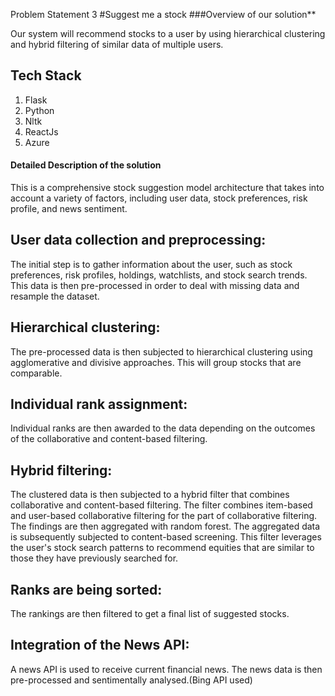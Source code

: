 Problem Statement 3
#Suggest me a stock
###Overview of our solution​**

Our system will recommend stocks to a user by using hierarchical clustering and hybrid filtering of similar data of multiple users.​

 

## Tech Stack
  1. Flask
  2. Python
  3. Nltk
  4. ReactJs
  5. Azure

#### Detailed Description of the solution​
This is a comprehensive stock suggestion model architecture that takes into account a variety of factors, including user data, stock preferences, risk profile, and news sentiment.​

## User data collection and preprocessing: 
The initial step is to gather information about the user, such as stock preferences, risk profiles, holdings, watchlists, and stock search trends. This data is then pre-processed in order to deal with missing data and resample the dataset.​

## Hierarchical clustering: 
The pre-processed data is then subjected to hierarchical clustering using agglomerative and divisive approaches. This will group stocks that are comparable.​

## Individual rank assignment:
Individual ranks are then awarded to the data depending on the outcomes of the collaborative and content-based filtering.​

## Hybrid filtering: 
The clustered data is then subjected to a hybrid filter that combines collaborative and content-based filtering. The filter combines item-based and user-based collaborative filtering for the part of collaborative filtering. The findings are then aggregated with random forest. The aggregated data is subsequently subjected to content-based screening. This filter leverages the user's stock search patterns to recommend equities that are similar to those they have previously searched for.​

## Ranks are being sorted: 
The rankings are then filtered to get a final list of suggested stocks.​

## Integration of the News API: 
A news API is used to receive current financial news. The news data is then pre-processed and sentimentally analysed.(Bing API used)​

​

